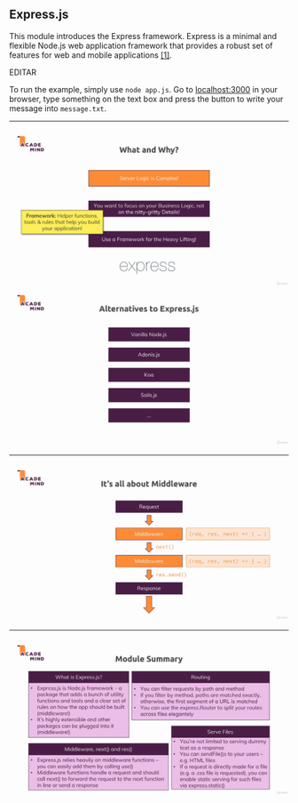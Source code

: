 ## Express.js

This module introduces the Express framework. Express is a minimal and flexible Node.js web application framework that provides a robust set of features for web and mobile applications [[1]](https://expressjs.com/).

EDITAR

To run the example, simply use `node app.js`. Go to [localhost:3000](localhost:3000) in your browser, type something on the text box and press the button to write your message into `message.txt`.

---

![What is express.js?](./images/express1.png)
![Express.js alternatives](./images/express2.png)

---

![Middleware](./images/middleware.png)

---

![Module Summary](./images/summary.png)
